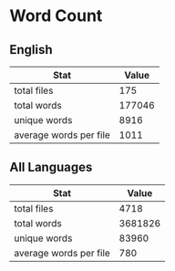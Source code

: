 # Word Count

## English

Stat | Value
---- | -----
total files | 175
total words | 177046
unique words | 8916
average words per file | 1011

## All Languages

Stat | Value
---- | -----
total files | 4718
total words | 3681826
unique words | 83960
average words per file | 780
